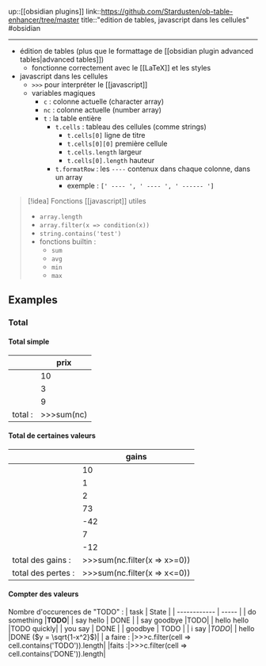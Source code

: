 up::[[obsidian plugins]]
link::https://github.com/Stardusten/ob-table-enhancer/tree/master
title::"edition de tables, javascript dans les cellules"
#obsidian 

----

 - édition de tables (plus que le formattage de [[obsidian plugin advanced tables|advanced tables]])
     - fonctionne correctement avec le [[LaTeX]] et les styles
 - javascript dans les cellules
     - `>>>` pour interpréter le [[javascript]]
     - variables magiques
         - `c` : colonne actuelle (character array)
         - `nc` : colonne actuelle (number array)
         - `t` : la table entière
             - `t.cells` : tableau des cellules (comme strings)
                 - `t.cells[0]` ligne de titre
                 - `t.cells[0][0]` première cellule
                 - `t.cells.length` largeur
                 - `t.cells[0].length` hauteur
             - `t.formatRow` : les `----` contenux dans chaque colonne, dans un array
                 - exemple : `[' ---- ', ' ---- ', ' ------ ']`


> [!idea] Fonctions [[javascript]] utiles
>  - `array.length`
>  - `array.filter(x => condition(x))`
>  - `string.contains('test')`
>  - fonctions builtin :
>      - `sum`
>      - `avg`
>      - `min`
>      - `max`



## Examples

### Total

#### Total simple
|         | prix |
| ------- | ---- |
|         | 10   |
|         | 3    |
|         | 9    |
| total : |>>>sum(nc)|

#### Total de certaines valeurs

|     | gains |
| --- | ----- |
|     | 10    |
|     | 1     |
|     | 2     |
|     | 73    |
|     | -42   |
|     | 7     |
|  | -12   |
|total des gains :|>>>sum(nc.filter(x => x>=0))|
|total des pertes :|>>>sum(nc.filter(x => x<=0))|

#### Compter des valeurs
Nombre d'occurences de "TODO" :
| task         | State |
| ------------ | ----- |
| do something |**TODO**|
| say hello    | DONE  |
| say goodbye  |TODO|
| hello hello  |TODO quickly|
| you say      | DONE  |
| goodbye      | TODO  |
| i say        |_TODO_|
| hello        |DONE ($y = \sqrt{1-x^2}$)|
| a faire :    |>>>c.filter(cell => cell.contains('TODO')).length|
|faits :|>>>c.filter(cell => cell.contains('DONE')).length|

